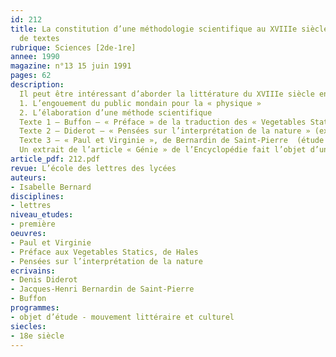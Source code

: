 ```yaml
---
id: 212
title: La constitution d’une méthodologie scientifique au XVIIIe siècle. Groupement
  de textes  
rubrique: Sciences [2de-1re]
annee: 1990
magazine: n°13 15 juin 1991
pages: 62
description: 
  Il peut être intéressant d’aborder la littérature du XVIIIe siècle en insistant sur les liens qui unissaient littérature et sciences. Cet article (qui compose tout le numéro) propose un groupement thématique de textes  autour de la constitution d’une méthodologie scientifique au siècle des Lumières…
  1. L’engouement du public mondain pour la « physique »
  2. L’élaboration d’une méthode scientifique
  Texte 1 – Buffon – « Préface » de la traduction des « Vegetables Statics », de Stephen Hales (condamnation de l’esprit de système, préconisation d’une méthode scientifique)
  Texte 2 – Diderot – « Pensées sur l’interprétation de la nature » (extraits)
  Texte 3 – « Paul et Virginie », de Bernardin de Saint-Pierre  (étude de l’œuvre intégrale)
  Un extrait de l’article « Génie » de l’Encyclopédie fait l’objet d’un résumé-discussion.
article_pdf: 212.pdf
revue: L’école des lettres des lycées
auteurs:
- Isabelle Bernard
disciplines:
- lettres
niveau_etudes:
- première
oeuvres:
- Paul et Virginie
- Préface aux Vegetables Statics, de Hales
- Pensées sur l’interprétation de la nature
ecrivains:
- Denis Diderot
- Jacques-Henri Bernardin de Saint-Pierre
- Buffon
programmes:
- objet d’étude - mouvement littéraire et culturel
siecles:
- 18e siècle
---
```

